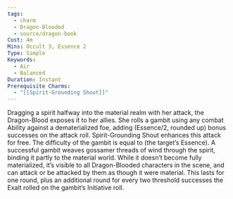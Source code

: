 ```yaml
---
tags:
  - charm
  - Dragon-Blooded
  - source/dragon-book
Cost: 4m
Mins: Occult 3, Essence 2
Type: Simple
Keywords:
  - Air
  - Balanced
Duration: Instant
Prerequisite Charms:
  - "[[Spirit-Grounding Shout]]"
---
```

Dragging a spirit halfway into the material realm with her attack, the Dragon-Blood exposes it to her allies. She rolls a gambit using any combat Ability against a dematerialized foe, adding (Essence/2, rounded up) bonus successes on the attack roll. Spirit-Grounding Shout enhances this attack for free. The difficulty of the gambit is equal to (the target’s Essence). A successful gambit weaves gossamer threads of wind through the spirit, binding it partly to the material world. While it doesn’t become fully materialized, it’s visible to all Dragon-Blooded characters in the scene, and can attack or be attacked by them as though it were material. This lasts for one round, plus an additional round for every two threshold successes the Exalt rolled on the gambit’s Initiative roll.